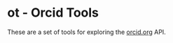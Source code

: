 
# ot - Orcid Tools

These are a set of tools for exploring the [orcid.org](http://orcid.org) API.


